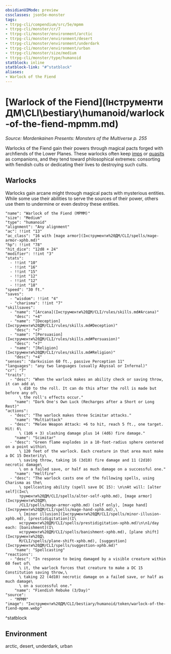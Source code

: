 ```yaml
---
obsidianUIMode: preview
cssclasses: json5e-monster
tags:
- ttrpg-cli/compendium/src/5e/mpmm
- ttrpg-cli/monster/cr/7
- ttrpg-cli/monster/environment/arctic
- ttrpg-cli/monster/environment/desert
- ttrpg-cli/monster/environment/underdark
- ttrpg-cli/monster/environment/urban
- ttrpg-cli/monster/size/medium
- ttrpg-cli/monster/type/humanoid
statblock: inline
statblock-link: "#^statblock"
aliases:
- Warlock of the Fiend
---
```

# [Warlock of the Fiend](Інструменти ДМ\CLI\bestiary\humanoid/warlock-of-the-fiend-mpmm.md)
*Source: Mordenkainen Presents: Monsters of the Multiverse p. 255*  

Warlocks of the Fiend gain their powers through magical pacts forged with archfiends of the Lower Planes. These warlocks often keep [imps](Інструменти%20ДМ/CLI/bestiary/fiend/imp-xmm.md) or [quasits](Інструменти%20ДМ/CLI/bestiary/fiend/quasit-xmm.md) as companions, and they tend toward philosophical extremes: consorting with fiendish cults or dedicating their lives to destroying such cults.

## Warlocks

Warlocks gain arcane might through magical pacts with mysterious entities. While some use their abilities to serve the sources of their power, others use them to undermine or even destroy these entities.

```statblock
"name": "Warlock of the Fiend (MPMM)"
"size": "Medium"
"type": "humanoid"
"alignment": "Any alignment"
"ac": !!int "13"
"ac_class": "16 with [mage armor](Інструменти%20ДМ/CLI/spells/mage-armor-xphb.md)"
"hp": !!int "78"
"hit_dice": "12d8 + 24"
"modifier": !!int "3"
"stats":
  - !!int "10"
  - !!int "16"
  - !!int "15"
  - !!int "12"
  - !!int "12"
  - !!int "18"
"speed": "30 ft."
"saves":
  - "wisdom": !!int "4"
  - "charisma": !!int "7"
"skillsaves":
  - "name": "[Arcana](Інструменти%20ДМ/CLI/rules/skills.md#Arcana)"
    "desc": "+4"
  - "name": "[Deception](Інструменти%20ДМ/CLI/rules/skills.md#Deception)"
    "desc": "+7"
  - "name": "[Persuasion](Інструменти%20ДМ/CLI/rules/skills.md#Persuasion)"
    "desc": "+7"
  - "name": "[Religion](Інструменти%20ДМ/CLI/rules/skills.md#Religion)"
    "desc": "+4"
"senses": "darkvision 60 ft., passive Perception 11"
"languages": "any two languages (usually Abyssal or Infernal)"
"cr": "7"
"traits":
  - "desc": "When the warlock makes an ability check or saving throw, it can add a\
      \ d10 to the roll. It can do this after the roll is made but before any of\
      \ the roll's effects occur."
    "name": "Dark One's Own Luck (Recharges after a Short or Long Rest)"
"actions":
  - "desc": "The warlock makes three Scimitar attacks."
    "name": "Multiattack"
  - "desc": "Melee Weapon Attack: +6 to hit, reach 5 ft., one target. Hit: 6\
      \ (1d6 + 3) slashing damage plus 14 (4d6) fire damage."
    "name": "Scimitar"
  - "desc": "Green flame explodes in a 10-foot-radius sphere centered on a point within\
      \ 120 feet of the warlock. Each creature in that area must make a DC 15 Dexterity\
      \ saving throw, taking 16 (3d10) fire damage and 11 (2d10) necrotic damage\
      \ on a failed save, or half as much damage on a successful one."
    "name": "Hellfire"
  - "desc": "The warlock casts one of the following spells, using Charisma as the\
      \ spellcasting ability (spell save DC 15): \n\nAt will: [alter self](Інс\
      трументи%20ДМ/CLI/spells/alter-self-xphb.md), [mage armor](Інструменти%20ДМ\
      /CLI/spells/mage-armor-xphb.md) (self only), [mage hand](Інструменти%20ДМ/CLI/spells/mage-hand-xphb.md),\
      \ [minor illusion](Інструменти%20ДМ/CLI/spells/minor-illusion-xphb.md), [prestidigitation](І\
      нструменти%20ДМ/CLI/spells/prestidigitation-xphb.md)\n\n1/day each: [banishment](І\
      нструменти%20ДМ/CLI/spells/banishment-xphb.md), [plane shift](Інструменти%20Д\
      М/CLI/spells/plane-shift-xphb.md), [suggestion](Інструменти%20ДМ/CLI/spells/suggestion-xphb.md)"
    "name": "Spellcasting"
"reactions":
  - "desc": "In response to being damaged by a visible creature within 60 feet of\
      \ it, the warlock forces that creature to make a DC 15 Constitution saving throw,\
      \ taking 22 (4d10) necrotic damage on a failed save, or half as much damage\
      \ on a successful one."
    "name": "Fiendish Rebuke (3/Day)"
"source":
  - "MPMM"
"image": "Інструменти%20ДМ/CLI/bestiary/humanoid/token/warlock-of-the-fiend-mpmm.webp"
```
^statblock

## Environment

arctic, desert, underdark, urban